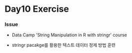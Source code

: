 # Day10 Exercise

### Issue

* Data Camp 'String Manipulation in R with stringr' course

* stringr pacakge를 활용한 텍스트 데이터 정제 방법 훈련


